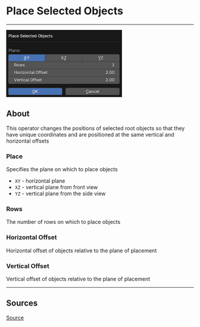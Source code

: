 # Place Selected Objects

___

![alt text](assets/images/operator-place-selected-objects.png)

## About

This operator changes the positions of selected root objects so that they have unique coordinates and are positioned at the same vertical and horizontal offsets

### Place

Specifies the plane on which to place objects

- `XY` - horizontal plane
- `XZ` - vertical plane from front view
- `YZ` - vertical plane from the side view

### Rows

The number of rows on which to place objects

### Horizontal Offset

Horizontal offset of objects relative to the plane of placement

### Vertical Offset

Vertical offset of objects relative to the plane of placement

___

## Sources

[Source](https://github.com/PavelBlend/blender-xray/wiki/Panel-Batch-Tools#place-selected-objects)
